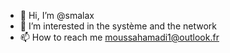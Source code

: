 - 👋 Hi, I’m @smalax
- 👀 I’m interested in the système and the network 
- 📫 How to reach me moussahamadi1@outlook.fr

<!---
smalax/smalax is a ✨ special ✨ repository because its `README.md` (this file) appears on your GitHub profile.
You can click the Preview link to take a look at your changes.
--->
